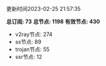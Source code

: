 更新时间2023-02-25 21:57:35

**总订阅: 73**
**总节点: 1198**
**有效节点: 430**
- v2ray节点: 274
- ss节点: 89
- trojan节点: 55
- ssr节点: 12
